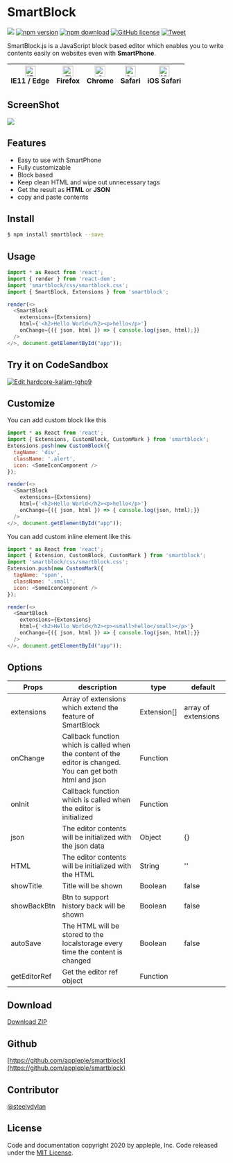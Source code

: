 # SmartBlock 

![](https://github.com/appleple/smartblock/workflows/Node%20CI/badge.svg)
[![npm version](https://badge.fury.io/js/smartblock.svg)](https://badge.fury.io/js/smartblock)
[![npm download](http://img.shields.io/npm/dm/smartblock.svg)](https://www.npmjs.com/package/smartblock)
[![GitHub license](https://img.shields.io/badge/license-MIT-brightgreen.svg)](https://raw.githubusercontent.com/appleple/smartblock/master/LICENSE)
[![Tweet](https://img.shields.io/twitter/url/http/shields.io.svg?style=social)](https://twitter.com/intent/tweet?text=Awesome%20block-based%20JavaScript%20%Editor&url=https://github.com/appleple/smartblock&via=appleplecom&hashtags=blocks,smartblock)



SmartBlock.js is a JavaScript block based editor which enables you to write contents easily on websites even with **SmartPhone**.

| [<img src="https://raw.githubusercontent.com/alrra/browser-logos/master/src/edge/edge_48x48.png" alt="IE / Edge" width="24px" height="24px" />](http://godban.github.io/browsers-support-badges/)</br>IE11 / Edge | [<img src="https://raw.githubusercontent.com/alrra/browser-logos/master/src/firefox/firefox_48x48.png" alt="Firefox" width="24px" height="24px" />](http://godban.github.io/browsers-support-badges/)</br>Firefox | [<img src="https://raw.githubusercontent.com/alrra/browser-logos/master/src/chrome/chrome_48x48.png" alt="Chrome" width="24px" height="24px" />](http://godban.github.io/browsers-support-badges/)</br>Chrome | [<img src="https://raw.githubusercontent.com/alrra/browser-logos/master/src/safari/safari_48x48.png" alt="Safari" width="24px" height="24px" />](http://godban.github.io/browsers-support-badges/)</br>Safari | [<img src="https://raw.githubusercontent.com/alrra/browser-logos/master/src/safari-ios/safari-ios_48x48.png" alt="iOS Safari" width="24px" height="24px" />](http://godban.github.io/browsers-support-badges/)</br>iOS Safari | 
| --------- | --------- | --------- | --------- | --------- | 

## ScreenShot

<img src="./screenshots/paragraph.png" />

## Features

*   Easy to use with SmartPhone
*   Fully customizable
*   Block based
*   Keep clean HTML and wipe out unnecessary tags
*   Get the result as **HTML** or **JSON**
*   copy and paste contents

## Install

```sh
$ npm install smartblock --save
```

## Usage

```js
import * as React from 'react';
import { render } from 'react-dom';
import 'smartblock/css/smartblock.css';
import { SmartBlock, Extensions } from 'smartblock';

render(<>
  <SmartBlock 
    extensions={Extensions}
    html={'<h2>Hello World</h2><p>hello</p>'}
    onChange={({ json, html }) => { console.log(json, html);}}  
  />
</>, document.getElementById("app"));
```


## Try it on CodeSandbox

[![Edit hardcore-kalam-tghp9](https://codesandbox.io/static/img/play-codesandbox.svg)](https://codesandbox.io/s/hardcore-kalam-tghp9?fontsize=14&hidenavigation=1&theme=dark)


## Customize

You can add custom block like this

```js
import * as React from 'react';
import { Extensions, CustomBlock, CustomMark } from 'smartblock';
Extensions.push(new CustomBlock({  
  tagName: 'div',
  className: '.alert',
  icon: <SomeIconComponent />
});

render(<>
  <SmartBlock 
    extensions={Extensions}
    html={'<h2>Hello World</h2><p>hello</p>'}
    onChange={({ json, html }) => { console.log(json, html);}}  
  />
</>, document.getElementById("app"));
```

You can add custom inline element like this

```js
import * as React from 'react';
import { Extension, CustomBlock, CustomMark } from 'smartblock';
import 'smartblock/css/smartblock.css';
Extension.push(new CustomMark({  
  tagName: 'span',
  className: '.small',
  icon: <SomeIconComponent />
});

render(<>
  <SmartBlock 
    extensions={Extensions}
    html={'<h2>Hello World</h2><p><small>hello</small></p>'}
    onChange={({ json, html }) => { console.log(json, html);}}  
  />
</>, document.getElementById("app"));
```

## Options

| Props        | description                                                                                                 | type               | default                                                                                                                                                                                                                                                                                                                                                                 |
| ------------ | ----------------------------------------------------------------------------------------------------------- | ------------------ | ----------------------------------------------------------------------------------------------------------------------------------------------------------------------------------------------------------------------------------------------------------------------------------------------------------------------------------------------------------------------- |
| extensions   | Array of extensions which extend the feature of SmartBlock                                                  | Extension[] | array of extensions |
| onChange     | Callback function which is called when the content of the editor is changed. You can get both html and json | Function           |                                                                                                                                                                                                                                                                                                                                                                         |
| onInit       | Callback function which is called when the editor is initialized                                            | Function           |                                                                                                                                                                                                                                                                                                                                                                         |
| json         | The editor contents will be initialized with the json data                                                  | Object             | {}                                                                                                                                                                                                                                                                                                                                                                      |
| HTML         | The editor contents will be initialized with the HTML                                                       | String             | ''                                                                                                                                                                                                                                                                                                                                                                      |
| showTitle    | Title will be shown                                                                                         | Boolean            | false                                                                                                                                                                                                                                                                                                                                                                   |
| showBackBtn  | Btn to support history back will be shown                                                                   | Boolean            | false                                                                                                                                                                                                                                                                                                                                                                   |
| autoSave     | The HTML will be stored to the localstorage every time the content is changed                               | Boolean            | false                                                                                                                                                                                                                                                                                                                                                                   |
| getEditorRef | Get the editor ref object                                                                                   | Function           |                                                                                                                                                                                                                                                                                                                                                                         |
## Download
[Download ZIP](https://github.com/appleple/smartblock/archive/master.zip)

## Github
[https://github.com/appleple/smartblock](https://github.com/appleple/smartblock)

## Contributor
[@steelydylan](https://github.com/steelydylan)

## License
Code and documentation copyright 2020 by appleple, Inc. Code released under the [MIT License](https://github.com/appleple/smartblock/blob/master/LICENSE).